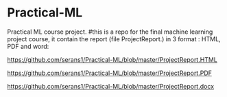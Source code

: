 # Practical-ML
Practical ML course project. 
#this is a repo for the final machine learning project course, it contain the report (file ProjectReport.<format>) in 3 format : HTML, PDF and word:

https://github.com/serans1/Practical-ML/blob/master/ProjectReport.HTML

https://github.com/serans1/Practical-ML/blob/master/ProjectReport.PDF

https://github.com/serans1/Practical-ML/blob/master/ProjectReport.docx
